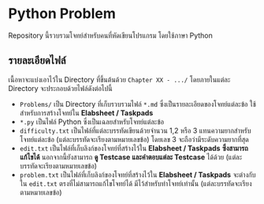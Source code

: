 # Python Problem 
Repository นี้รวบรวมโจทย์สำหรับคนที่หัดเขียนโปรแกรม โดยใช้ภาษา Python  

## รายละเอียดไฟล์  
เนื้อหาจะแบ่งเอาไว้ใน Directory ที่ขึ้นต้นด้วย `Chapter XX - .../` โดยภายในแต่ละ Directory จะประกอบด้วยไฟล์ดังต่อไปนี้  
- `Problems/` เป็น Directory ที่เก็บรวบรวมไฟล์ `*.md` ซึ่งเป็นรายละเอียดของโจทย์แต่ละข้อ ใช้สำหรับการสร้างโจทย์ใน **Elabsheet / Taskpads**
- `*.py` เป็นไฟล์ Python ซึ่งเป็นเฉลยสำหรับโจทย์แต่ละข้อ
- `difficulty.txt` เป็นไฟล์ที่แต่ละบรรทัดเขียนด้วยจำนวน 1,2 หรือ 3 แทนความยากสำหรับโจทย์แต่ละข้อ (แต่ละบรรทัดจะเรียงตามหมายเลขข้อ) โดยเลข 3 จะถือว่ามีระดับความยากที่สุด
- `edit.txt` เป็นไฟล์ที่เก็บลิงก์ของโจทย์ที่สร้างไว้ใน **Elabsheet / Taskpads** **ซึ่งสามารถแก้ไขได้** นอกจากนี้ยังสามารถ **ดู Testcase และคำตอบแต่ละ Testcase** ได้ด้วย (แต่ละบรรทัดจะเรียงตามหมายเลขข้อ)
- `problem.txt` เป็นไฟล์ที่เก็บลิงก์ของโจทย์ที่สร้างไว้ใน **Elabsheet / Taskpads** จะต่างกับใน `edit.txt` ตรงที่ไม่สามารถแก้ไขโจทย์ได้ มีไว้สำหรับทำโจทย์เท่านั้น (แต่ละบรรทัดจะเรียงตามหมายเลขข้อ)